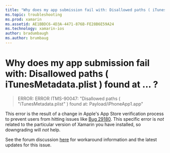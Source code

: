 ```yaml
---
title: "Why does my app submission fail with: Disallowed paths ( iTunesMetadata.plist ) found at ... ?"
ms.topic: troubleshooting
ms.prod: xamarin
ms.assetid: AE1BBDC6-4D3A-4471-876B-FE28B6E59A24
ms.technology: xamarin-ios
author: bradumbaugh
ms.author: brumbaug
---
```


# Why does my app submission fail with: Disallowed paths ( iTunesMetadata.plist ) found at ... ?

> ERROR: ERROR ITMS-90047: "Disallowed paths ( "iTunesMetadata.plist" ) found at: Payload/iPhoneApp1.app"

This error is the result of a change in Apple's App Store verification process to prevent users from hitting issues like [Bug 29180](https://bugzilla.xamarin.com/show_bug.cgi?id=29180). This specific error is _not_ related to the particular version of Xamarin you have installed, so downgrading will _not_ help.

See the forum discussion [here](https://forums.xamarin.com/discussion/40388/disallowed-paths-itunesmetadata-plist-found-at-when-submitting-to-app-store/p1) for workaround information and the latest updates for this issue.

